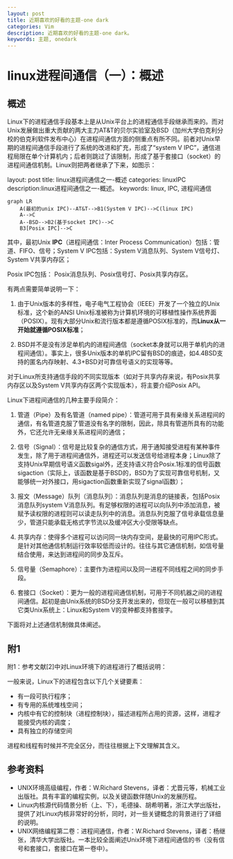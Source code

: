 ```yaml
---
layout: post
title: 近期喜欢的好看的主题-one dark
categories: Vim
description: 近期喜欢的好看的主题-one dark。
keywords: 主题, onedark
---
```



# linux进程间通信（一）：概述

## 概述

Linux下的进程通信手段基本上是从Unix平台上的进程通信手段继承而来的。而对Unix发展做出重大贡献的两大主力AT&T的贝尔实验室及BSD（加州大学伯克利分校的伯克利软件发布中心）在进程间通信方面的侧重点有所不同。前者对Unix早期的进程间通信手段进行了系统的改进和扩充，形成了“system V IPC”，通信进程局限在单个计算机内；后者则跳过了该限制，形成了基于套接口（socket）的进程间通信机制。Linux则把两者继承了下来，如图示：


layout: post
title: linux进程间通信之一-概述
categories: linuxIPC
description:linux进程间通信之一-概述。
keywords: linux, IPC, 进程间通信


```mermaid
graph LR
	A(最初的unix IPC)--AT&T-->B1(System V IPC)-->C(linux IPC)
	A-->C
	A--BSD-->B2(基于socket IPC)-->C
	B3[Posix IPC]-->C
```

其中，最初Unix **IPC**（进程间通信：Inter Process Communication）包括：管道、FIFO、信号；System V IPC包括：System V消息队列、System V信号灯、System V共享内存区；

Posix IPC包括： Posix消息队列、Posix信号灯、Posix共享内存区。

有两点需要简单说明一下：

1. 由于Unix版本的多样性，电子电气工程协会（IEEE）开发了一个独立的Unix标准，这个新的ANSI Unix标准被称为计算机环境的可移植性操作系统界面（POSIX）。现有大部分Unix和流行版本都是遵循POSIX标准的，而**Linux从一开始就遵循POSIX标准**；

2. BSD并不是没有涉足单机内的进程间通信（socket本身就可以用于单机内的进程间通信）。事实上，很多Unix版本的单机IPC留有BSD的痕迹，如4.4BSD支持的匿名内存映射、4.3+BSD对可靠信号语义的实现等等。

对于Linux所支持通信手段的不同实现版本（如对于共享内存来说，有Posix共享内存区以及System V共享内存区两个实现版本），将主要介绍Posix API。

Linux下进程间通信的几种主要手段简介：

1. 管道（Pipe）及有名管道（named pipe）：管道可用于具有亲缘关系进程间的通信，有名管道克服了管道没有名字的限制，因此，除具有管道所具有的功能外，它还允许无亲缘关系进程间的通信；
2. 信号（Signal）：信号是比较复杂的通信方式，用于通知接受进程有某种事件发生，除了用于进程间通信外，进程还可以发送信号给进程本身；Linux除了支持Unix早期信号语义函数sigal外，还支持语义符合Posix.1标准的信号函数sigaction（实际上，该函数是基于BSD的，BSD为了实现可靠信号机制，又能够统一对外接口，用sigaction函数重新实现了signal函数）；

3. 报文（Message）队列（消息队列）：消息队列是消息的链接表，包括Posix消息队列system V消息队列。有足够权限的进程可以向队列中添加消息，被赋予读权限的进程则可以读走队列中的消息。消息队列克服了信号承载信息量少，管道只能承载无格式字节流以及缓冲区大小受限等缺点。
4. 共享内存：使得多个进程可以访问同一块内存空间，是最快的可用IPC形式。是针对其他通信机制运行效率较低而设计的。往往与其它通信机制，如信号量结合使用，来达到进程间的同步及互斥。
5. 信号量（Semaphore）：主要作为进程间以及同一进程不同线程之间的同步手段。
6. 套接口（Socket）：更为一般的进程间通信机制，可用于不同机器之间的进程间通信。起初是由Unix系统的BSD分支开发出来的，但现在一般可以移植到其它类Unix系统上：Linux和System V的变种都支持套接字。

下面将对上述通信机制做具体阐述。

 ## 附1

附1：参考文献[2]中对Linux环境下的进程进行了概括说明：

一般来说，Linux下的进程包含以下几个关键要素：

- 有一段可执行程序；
- 有专用的系统堆栈空间；
- 内核中有它的控制块（进程控制块），描述进程所占用的资源，这样，进程才能接受内核的调度；
- 具有独立的存储空间

进程和线程有时候并不完全区分，而往往根据上下文理解其含义。

## 参考资料

- UNIX环境高级编程，作者：W.Richard Stevens，译者：尤晋元等，机械工业出版社。具有丰富的编程实例，以及关键函数伴随Unix的发展历程。
- Linux内核源代码情景分析（上、下），毛德操、胡希明著，浙江大学出版社，提供了对Linux内核非常好的分析，同时，对一些关键概念的背景进行了详细的说明。
- UNIX网络编程第二卷：进程间通信，作者：W.Richard Stevens，译者：杨继张，清华大学出版社。一本比较全面阐述Unix环境下进程间通信的书（没有信号和套接口，套接口在第一卷中）。

